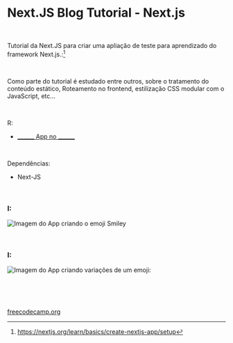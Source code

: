 # Next.JS Blog Tutorial - Next.js
 

<br />

Tutorial da Next.JS para criar uma apliação de teste para aprendizado do framework Next.js.:[^1]

<br />

Como parte do tutorial é estudado entre outros, sobre o tratamento do conteúdo estático, Roteamento no frontend, estilização CSS modular com o JavaScript, etc...


<br />

R:

- [______ App no ______]()

<br />

Dependências:

- Next-JS



<br />


### I:

![Imagem do App criando o emoji Smiley](/public/images/)


<br />


### I:

![Imagem do App criando variações de um emoji:](/public/images/)



<br />

<br />
<br />

[freecodecamp.org](https://www.freecodecamp.org/)

[^1]:https://nextjs.org/learn/basics/create-nextjs-app/setup 
